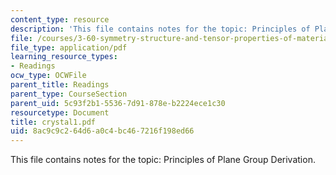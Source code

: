 ```yaml
---
content_type: resource
description: 'This file contains notes for the topic: Principles of Plane Group Derivation.'
file: /courses/3-60-symmetry-structure-and-tensor-properties-of-materials-fall-2005/8ac9c9c264d6a0c4bc467216f198ed66_crystal1.pdf
file_type: application/pdf
learning_resource_types:
- Readings
ocw_type: OCWFile
parent_title: Readings
parent_type: CourseSection
parent_uid: 5c93f2b1-5536-7d91-878e-b2224ece1c30
resourcetype: Document
title: crystal1.pdf
uid: 8ac9c9c2-64d6-a0c4-bc46-7216f198ed66
---
```

This file contains notes for the topic: Principles of Plane Group Derivation.

